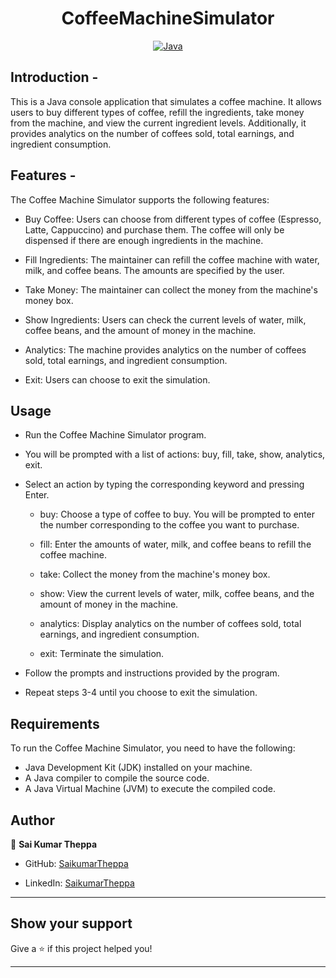 <h1 align = "center"> CoffeeMachineSimulator </h1>

<p align="center">
<a href="Java url">
    <img alt="Java" src="https://img.shields.io/badge/Java->=8-darkblue.svg" />
</a>
</p>

## Introduction -
This is a Java console application that simulates a coffee machine.
It allows users to buy different types of coffee, refill the ingredients, take money from the machine, and view the current ingredient levels.
Additionally, it provides analytics on the number of coffees sold, total earnings, and ingredient consumption.

## Features -
The Coffee Machine Simulator supports the following features:

* Buy Coffee: Users can choose from different types of coffee (Espresso, Latte, Cappuccino) and purchase them.
  The coffee will only be dispensed if there are enough ingredients in the machine.

* Fill Ingredients: The maintainer can refill the coffee machine with water, milk, and coffee beans.
  The amounts are specified by the user.

* Take Money: The maintainer can collect the money from the machine's money box.

* Show Ingredients: Users can check the current levels of water, milk, coffee beans, and the amount of money in the machine.

* Analytics: The machine provides analytics on the number of coffees sold, total earnings, and ingredient consumption.

* Exit: Users can choose to exit the simulation.

## Usage
* Run the Coffee Machine Simulator program.

* You will be prompted with a list of actions: buy, fill, take, show, analytics, exit.
* Select an action by typing the corresponding keyword and pressing Enter.

    * buy: Choose a type of coffee to buy. You will be prompted to enter the number corresponding to the coffee you want to purchase.

    * fill: Enter the amounts of water, milk, and coffee beans to refill the coffee machine.

    * take: Collect the money from the machine's money box.

    * show: View the current levels of water, milk, coffee beans, and the amount of money in the machine.

    * analytics: Display analytics on the number of coffees sold, total earnings, and ingredient consumption.

    * exit: Terminate the simulation.

* Follow the prompts and instructions provided by the program.

* Repeat steps 3-4 until you choose to exit the simulation.

## Requirements
To run the Coffee Machine Simulator, you need to have the following:

* Java Development Kit (JDK) installed on your machine.
* A Java compiler to compile the source code.
* A Java Virtual Machine (JVM) to execute the compiled code.

## Author

👤 **Sai Kumar Theppa**

* GitHub: [SaikumarTheppa](https://github.com/Saikumartheppa)

* LinkedIn: [SaikumarTheppa](https://www.linkedin.com/in/saikumartheppa/)

---


## Show your support

Give a ⭐️ if this project helped you!
    
---
